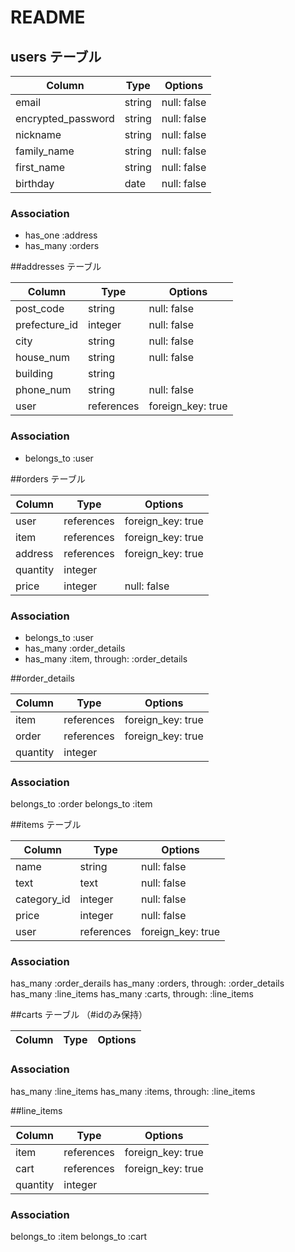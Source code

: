 # README

## users テーブル

| Column               | Type   | Options     |
| -------------------- | ------ | ----------- |
| email                | string | null: false |
| encrypted_password   | string | null: false |
| nickname             | string | null: false |
| family_name          | string | null: false |
| first_name           | string | null: false |
| birthday             | date   | null: false |

### Association

- has_one :address
- has_many :orders


##addresses テーブル
      
| Column        | Type       | Options           |
| ------------  | ---------- | ----------------- |
| post_code     | string     | null: false       |
| prefecture_id | integer    | null: false       |
| city          | string     | null: false       |
| house_num     | string     | null: false       |
| building      | string     |                   |
| phone_num     | string     | null: false       |
| user          | references | foreign_key: true |

### Association

- belongs_to :user


##orders テーブル

| Column   | Type       | Options           |
| -------- | ---------- | ----------------- |
| user     | references | foreign_key: true |
| item     | references | foreign_key: true |
| address  | references | foreign_key: true |
| quantity | integer    |  |
| price    | integer    | null: false       |

### Association

- belongs_to :user
- has_many :order_details
- has_many :item, through: :order_details


##order_details

| Column        | Type       | Options           |
| ------------  | ---------- | ----------------- |
| item          | references | foreign_key: true |
| order         | references | foreign_key: true |
| quantity      | integer    |  |

### Association

belongs_to :order
belongs_to :item


##items テーブル

| Column        | Type       | Options           |
| ------------  | ---------- | ----------------- |
| name          | string     | null: false       |
| text          | text       | null: false       |
| category_id   | integer    | null: false       |
| price         | integer    | null: false       |
| user          | references | foreign_key: true |

### Association

has_many :order_derails
has_many :orders, through: :order_details
has_many :line_items
has_many :carts, through: :line_items


##carts テーブル （#idのみ保持）

| Column        | Type       | Options           |
| ------------  | ---------- | ----------------- |

### Association

has_many :line_items
has_many :items, through: :line_items


##line_items

| Column        | Type       | Options           |
| ------------  | ---------- | ----------------- |
| item          | references | foreign_key: true |
| cart          | references | foreign_key: true |
| quantity      | integer    |  |

### Association

belongs_to :item
belongs_to :cart